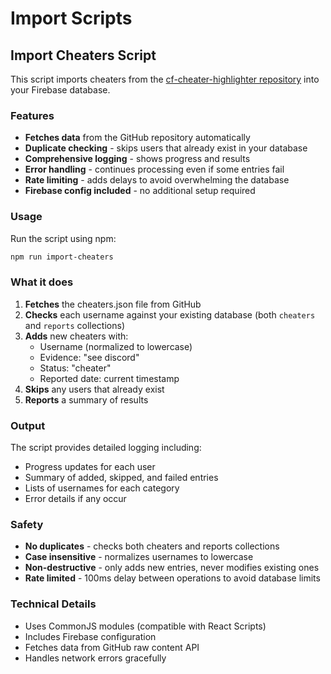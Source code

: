 # Import Scripts

## Import Cheaters Script

This script imports cheaters from the [cf-cheater-highlighter repository](https://github.com/macaquedev/cf-cheater-highlighter/blob/main/cheaters.json) into your Firebase database.

### Features

- **Fetches data** from the GitHub repository automatically
- **Duplicate checking** - skips users that already exist in your database
- **Comprehensive logging** - shows progress and results
- **Error handling** - continues processing even if some entries fail
- **Rate limiting** - adds delays to avoid overwhelming the database
- **Firebase config included** - no additional setup required

### Usage

Run the script using npm:

```bash
npm run import-cheaters
```

### What it does

1. **Fetches** the cheaters.json file from GitHub
2. **Checks** each username against your existing database (both `cheaters` and `reports` collections)
3. **Adds** new cheaters with:
   - Username (normalized to lowercase)
   - Evidence: "see discord"
   - Status: "cheater"
   - Reported date: current timestamp
4. **Skips** any users that already exist
5. **Reports** a summary of results

### Output

The script provides detailed logging including:
- Progress updates for each user
- Summary of added, skipped, and failed entries
- Lists of usernames for each category
- Error details if any occur

### Safety

- **No duplicates** - checks both cheaters and reports collections
- **Case insensitive** - normalizes usernames to lowercase
- **Non-destructive** - only adds new entries, never modifies existing ones
- **Rate limited** - 100ms delay between operations to avoid database limits

### Technical Details

- Uses CommonJS modules (compatible with React Scripts)
- Includes Firebase configuration
- Fetches data from GitHub raw content API
- Handles network errors gracefully 
